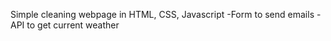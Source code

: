 Simple cleaning webpage in HTML, CSS, Javascript
 -Form to send emails
 -API to get current weather
